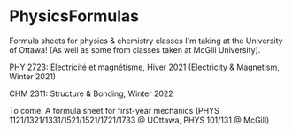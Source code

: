 # PhysicsFormulas
Formula sheets for physics & chemistry classes I'm taking at the University of Ottawa! (As well as some from classes taken at McGill University).

PHY 2723: Électricité et magnétisme, Hiver 2021 (Electricity & Magnetism, Winter 2021)

CHM 2311: Structure & Bonding, Winter 2022

To come:
A formula sheet for first-year mechanics (PHYS 1121/1321/1331/1521/1521/1721/1733 @ UOttawa, PHYS 101/131 @ McGill)
